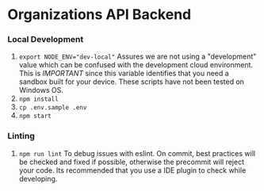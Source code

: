 # Organizations API Backend

### Local Development
1. `export NODE_ENV="dev-local"` Assures we are not using a "development" value which can be confused with the development cloud environment. This is *IMPORTANT* since this variable identifies that you need a sandbox built for your device. These scripts have not been tested on Windows OS.
2. `npm install`
3. `cp .env.sample .env`
5. `npm start`

### Linting
1. `npm run lint` To debug issues with eslint. On commit, best practices will be checked and fixed if possible, otherwise the precommit will reject your code. Its recommended that you use a IDE plugin to check while developing.
